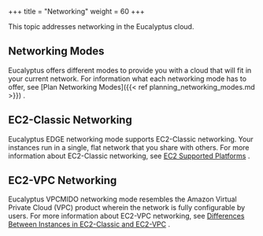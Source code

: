 +++
title = "Networking"
weight = 60
+++

This topic addresses networking in the Eucalyptus cloud.

## Networking Modes
Eucalyptus offers different modes to provide you with a cloud that will fit in your current network. For information what each networking mode has to offer, see [Plan Networking Modes]({{< ref planning_networking_modes.md >}}) . 


## EC2-Classic Networking
Eucalyptus EDGE networking mode supports EC2-Classic networking. Your instances run in a single, flat network that you share with others. For more information about EC2-Classic networking, see [EC2 Supported Platforms](http://docs.aws.amazon.com/AWSEC2/latest/UserGuide/ec2-supported-platforms.html#platform-differences) . 


## EC2-VPC Networking
Eucalyptus VPCMIDO networking mode resembles the Amazon Virtual Private Cloud (VPC) product wherein the network is fully configurable by users. For more information about EC2-VPC networking, see [Differences Between Instances in EC2-Classic and EC2-VPC](http://docs.aws.amazon.com/AWSEC2/latest/UserGuide/using-vpc.html#differences-ec2-classic-vpc) . 

